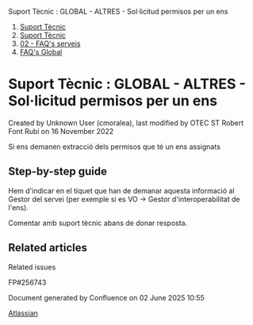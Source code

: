 Suport Tècnic : GLOBAL - ALTRES - Sol·licitud permisos per un ens  

1.  [Suport Tècnic](index.html)
2.  [Suport Tècnic](13893782.html)
3.  [02 - FAQ's serveis](26313393.html)
4.  [FAQ's Global](28705585.html)

Suport Tècnic : GLOBAL - ALTRES - Sol·licitud permisos per un ens
=================================================================

Created by Unknown User (cmoralea), last modified by OTEC ST Robert Font Rubí on 16 November 2022

Si ens demanen extracció dels permisos que té un ens assignats

Step-by-step guide
------------------

Hem d'indicar en el tiquet que han de demanar aquesta informació al Gestor del servei (per exemple si es VO → Gestor d'interoperabilitat de l'ens).

Comentar amb suport tècnic abans de donar resposta.

  

Related articles
----------------

  

Related issues

FP#256743

Document generated by Confluence on 02 June 2025 10:55

[Atlassian](http://www.atlassian.com/)